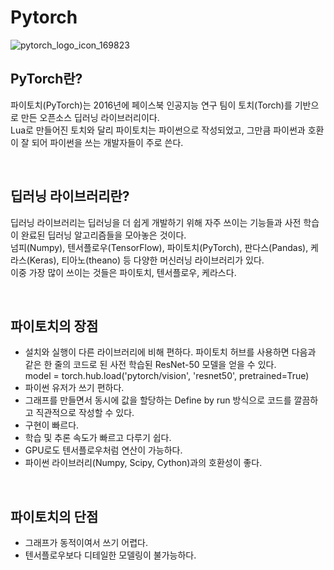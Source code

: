 # Pytorch
![pytorch_logo_icon_169823](https://user-images.githubusercontent.com/112846155/204080639-3575df90-042a-42cf-9c8c-11d0ed2f260a.png)



## PyTorch란?
파이토치(PyTorch)는 2016년에 페이스북 인공지능 연구 팀이 토치(Torch)를 기반으로 만든 오픈소스 딥러닝 라이브러리이다.  
Lua로 만들어진 토치와 달리 파이토치는 파이썬으로 작성되었고, 그만큼 파이썬과 호환이 잘 되어 파이썬을 쓰는 개발자들이 주로 쓴다.  

<br>


## 딥러닝 라이브러리란?
딥러닝 라이브러리는 딥러닝을 더 쉽게 개발하기 위해 자주 쓰이는 기능들과 사전 학습이 완료된 딥러닝 알고리즘들을 모아놓은 것이다.  
넘피(Numpy), 텐서플로우(TensorFlow), 파이토치(PyTorch), 판다스(Pandas), 케라스(Keras), 티아노(theano) 등 다양한 머신러닝 라이브러리가 있다.  
이중 가장 많이 쓰이는 것들은 파이토치, 텐서플로우, 케라스다.

<br>

## 파이토치의 장점
- 설치와 실행이 다른 라이브러리에 비해 편하다. 파이토치 허브를 사용하면 다음과 같은 한 줄의 코드로 된 사전 학습된 ResNet-50 모델을 얻을 수 있다.  
model = torch.hub.load('pytorch/vision', 'resnet50', pretrained=True)  
- 파이썬 유저가 쓰기 편하다.  
- 그래프를 만들면서 동시에 값을 할당하는 Define by run 방식으로 코드를 깔끔하고 직관적으로 작성할 수 있다.
- 구현이 빠르다.  
- 학습 및 추론 속도가 빠르고 다루기 쉽다.  
- GPU로도 텐서플로우처럼 연산이 가능하다.  
- 파이썬 라이브러리(Numpy, Scipy, Cython)과의 호환성이 좋다.  

<br>

## 파이토치의 단점
- 그래프가 동적이여서 쓰기 어렵다.  
- 텐서플로우보다 디테일한 모델링이 불가능하다.  
